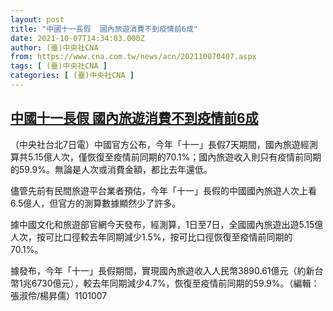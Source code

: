 ```yaml
---
layout: post
title: "中國十一長假  國內旅遊消費不到疫情前6成"
date: 2021-10-07T14:34:03.000Z
author: (臺)中央社CNA
from: https://www.cna.com.tw/news/acn/202110070407.aspx
tags: [ (臺)中央社CNA ]
categories: [ (臺)中央社CNA ]
---
```

<!--1633617243000-->
[中國十一長假  國內旅遊消費不到疫情前6成](https://www.cna.com.tw/news/acn/202110070407.aspx)
------

<div>
<div></div><div><p>（中央社台北7日電）中國官方公布，今年「十一」長假7天期間，國內旅遊經測算共5.15億人次，僅恢復至疫情前同期的70.1%；國內旅遊收入則只有疫情前同期的59.9%。無論是人次或消費金額，都比去年還低。</p><p>儘管先前有民間旅遊平台業者預估，今年「十一」長假的中國國內旅遊人次上看6.5億人，但官方的測算數據顯然少了許多。</p><p>據中國文化和旅遊部官網今天發布，經測算，1日至7日，全國國內旅遊出遊5.15億人次，按可比口徑較去年同期減少1.5%，按可比口徑恢復至疫情前同期的70.1%。</p><p>據發布，今年「十一」長假期間，實現國內旅遊收入人民幣3890.61億元（約新台幣1兆6730億元），較去年同期減少4.7%，恢復至疫情前同期的59.9%。（編輯：張淑伶/楊昇儒）1101007</p></div>
</div>
